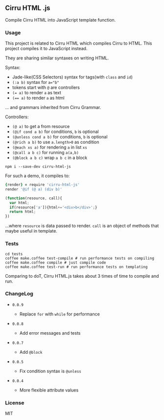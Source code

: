 
Cirru HTML .js
------

Compile Cirru HTML into JavaScript template function.

### Usage

This project is related to Cirru HTML which compiles Cirru to HTML.
This project compiles it to JavaScript instead.

They are sharing similar syntaxes on writing HTML.

Syntax:

* Jade-like(CSS Selectors) syntax for tags(with `class` and `id`)
* `(:a b)` syntax for `a="b"`
* tokens start with `@` are controllers
* `(= a)` to render `a` as text
* `(== a)` to render `a` as html

... and grammars inherited from Cirru Grammar.

Controllers:

* `(@ a)` to get a from resource
* `(@if cond a b)` for conditions, `b` is optional
* `(@unless cond a b)` for conditions, `b` is optional
* `(@rich a b)` to use `a.length>0` as condition
* `(@each xs a)` for rendering `a` in list `xs`
* `(@call a b c)` for running `a(a,b)`
* `(@block a b c)` wrap `a b c` in a block

```
npm i --save-dev cirru-html-js
```
For such a demo, it compiles to:
```coffee
{render} = require 'cirru-html-js'
render '@if (@ a) (div b)'
```
```js
(function(resource, call){
  var html;
  if(resource['a']){html+='<div>b</div>';}
  return html;
})
```
...where `resource` is data passed to render.
`call` is an object of methods that maybe useful in template.

### Tests

```
cd tests
coffee make.coffee test-compile # run performance tests on compiling
coffee make.coffee compile # just compile code
coffee make.coffee test-run # run performance tests on templating
```

Comparing to doT, Cirru HTML.js takes about 3 times of time to compile and run.

### ChangeLog

* `0.0.9`

  * Replace `for` with `while` for performance

* `0.0.8`

  * Add error messages and tests

* `0.0.7`

  * Add `@block`

* `0.0.5`

  * Fix condition syntax is `@unless`

* `0.0.4`

  * More flexible attribute values

### License

MIT